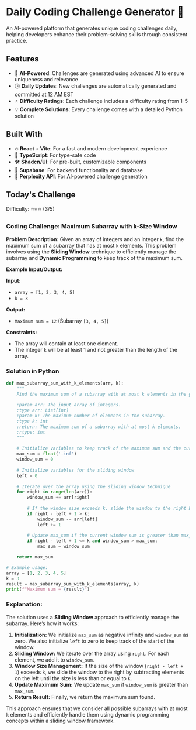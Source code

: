 # Daily Coding Challenge Generator 🚀

An AI-powered platform that generates unique coding challenges daily, helping developers enhance their problem-solving skills through consistent practice.

## Features

- 🤖 **AI-Powered**: Challenges are generated using advanced AI to ensure uniqueness and relevance
- 🕒 **Daily Updates**: New challenges are automatically generated and committed at 12 AM EST
- ⭐ **Difficulty Ratings**: Each challenge includes a difficulty rating from 1-5
- 💡 **Complete Solutions**: Every challenge comes with a detailed Python solution

## Built With

- 🔥 **React + Vite**: For a fast and modern development experience
- 🔷 **TypeScript**: For type-safe code
- 🛠️ **Shadcn/UI**: For pre-built, customizable components
- 🔌 **Supabase**: For backend functionality and database
- 🤖 **Perplexity API**: For AI-powered challenge generation

## Today's Challenge

Difficulty: ⭐⭐⭐ (3/5)

### Coding Challenge: Maximum Subarray with k-Size Window

**Problem Description:**
Given an array of integers and an integer `k`, find the maximum sum of a subarray that has at most `k` elements. This problem involves using the **Sliding Window** technique to efficiently manage the subarray and **Dynamic Programming** to keep track of the maximum sum.

**Example Input/Output:**

**Input:** 
- `array = [1, 2, 3, 4, 5]`
- `k = 3`

**Output:** 
- `Maximum sum = 12` (Subarray `[3, 4, 5]`)

**Constraints:**
- The array will contain at least one element.
- The integer `k` will be at least 1 and not greater than the length of the array.

### Solution in Python

```python
def max_subarray_sum_with_k_elements(arr, k):
    """
    Find the maximum sum of a subarray with at most k elements in the given array.
    
    :param arr: The input array of integers.
    :type arr: List[int]
    :param k: The maximum number of elements in the subarray.
    :type k: int
    :return: The maximum sum of a subarray with at most k elements.
    :rtype: int
    """
    
    # Initialize variables to keep track of the maximum sum and the current window sum
    max_sum = float('-inf')
    window_sum = 0
    
    # Initialize variables for the sliding window
    left = 0
    
    # Iterate over the array using the sliding window technique
    for right in range(len(arr)):
        window_sum += arr[right]
        
        # If the window size exceeds k, slide the window to the right by subtracting elements on the left
        if right - left + 1 > k:
            window_sum -= arr[left]
            left += 1
        
        # Update max_sum if the current window sum is greater than max_sum
        if right - left + 1 <= k and window_sum > max_sum:
            max_sum = window_sum

    return max_sum

# Example usage:
array = [1, 2, 3, 4, 5]
k = 3
result = max_subarray_sum_with_k_elements(array, k)
print(f"Maximum sum = {result}")
```

### Explanation:
The solution uses a **Sliding Window** approach to efficiently manage the subarray. Here’s how it works:
1. **Initialization:** We initialize `max_sum` as negative infinity and `window_sum` as zero. We also initialize `left` to zero to keep track of the start of the window.
2. **Sliding Window:** We iterate over the array using `right`. For each element, we add it to `window_sum`.
3. **Window Size Management:** If the size of the window (`right - left + 1`) exceeds `k`, we slide the window to the right by subtracting elements on the left until the size is less than or equal to `k`.
4. **Update Maximum Sum:** We update `max_sum` if `window_sum` is greater than `max_sum`.
5. **Return Result:** Finally, we return the maximum sum found.

This approach ensures that we consider all possible subarrays with at most `k` elements and efficiently handle them using dynamic programming concepts within a sliding window framework.